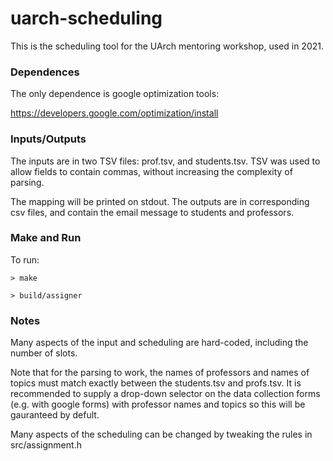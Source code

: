 # uarch-scheduling

This is the scheduling tool for the UArch mentoring workshop, used in 2021.

### Dependences

The only dependence is google optimization tools:

https://developers.google.com/optimization/install

### Inputs/Outputs

The inputs are in two TSV files: prof.tsv, and students.tsv. TSV was used to allow fields to contain commas, without increasing the complexity of parsing.

The mapping will be printed on stdout.  The outputs are in corresponding csv files, and contain the email message to students and professors.

### Make and Run

To run:

`> make`

`> build/assigner`

### Notes

Many aspects of the input and scheduling are hard-coded, including the number of slots.

Note that for the parsing to work, the names of professors and names of topics must match exactly between the students.tsv and profs.tsv.  It is recommended to supply a drop-down selector on the data collection forms (e.g. with google forms) with professor names and topics so this will be gauranteed by defult.

Many aspects of the scheduling can be changed by tweaking the rules in src/assignment.h


